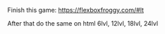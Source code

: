 Finish this game: https://flexboxfroggy.com/#lt

After that do the same on html
6lvl, 12lvl, 18lvl, 24lvl 